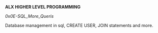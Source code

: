 __ALX HIGHER LEVEL PROGRAMMING__

_0x0E-SQL_More_Queris_

Database management in sql, CREATE USER, JOIN statements and more.
